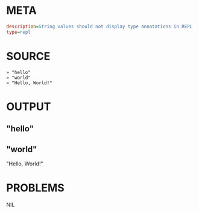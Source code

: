 # META
~~~ini
description=String values should not display type annotations in REPL
type=repl
~~~
# SOURCE
~~~roc
» "hello"
» "world"
» "Hello, World!"
~~~
# OUTPUT
"hello"
---
"world"
---
"Hello, World!"
# PROBLEMS
NIL
